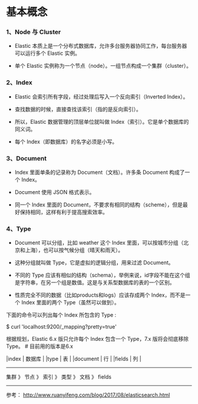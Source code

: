 # 基本概念

### 1、Node 与 Cluster

- Elastic 本质上是一个分布式数据库，允许多台服务器协同工作，每台服务器可以运行多个 Elastic 实例。

- 单个 Elastic 实例称为一个节点（node）。一组节点构成一个集群（cluster）。

### 2、Index

- Elastic 会索引所有字段，经过处理后写入一个反向索引（Inverted Index）。

- 查找数据的时候，直接查找该索引（指的是反向索引）。

- 所以，Elastic 数据管理的顶层单位就叫做 Index（索引）。它是单个数据库的同义词。

- 每个 Index（即数据库）的名字必须是小写。


### 3、Document

- Index 里面单条的记录称为 Document（文档）。许多条 Document 构成了一个 Index。

- Document 使用 JSON 格式表示。

- 同一个 Index 里面的 Document，不要求有相同的结构（scheme），但是最好保持相同，这样有利于提高搜索效率。

### 4、Type

- Document 可以分组，比如 weather 这个 Index 里面，可以按城市分组（北京和上海），也可以按气候分组（晴天和雨天）。

- 这种分组就叫做 Type，它是虚拟的逻辑分组，用来过滤 Document。

- 不同的 Type 应该有相似的结构（schema），举例来说，id字段不能在这个组是字符串，在另一个组是数值。这是与关系型数据库的表的一个区别。

- 性质完全不同的数据（比如products和logs）应该存成两个 Index，而不是一个 Index 里面的两个 Type（虽然可以做到）。


下面的命令可以列出每个 Index 所包含的 Type :

$ curl 'localhost:9200/_mapping?pretty=true'

根据规划，Elastic 6.x 版只允许每个 Index 包含一个 Type，7.x 版将会彻底移除 Type。   # 目前用的版本是6.x



|index    | 数据库 | 
|type     | 表    | 
|document | 行    | 
|fields   | 列    |  

********************************************
集群 》 节点 》 索引 》 类型 》 文档 》 fields
********************************************


参考： http://www.ruanyifeng.com/blog/2017/08/elasticsearch.html